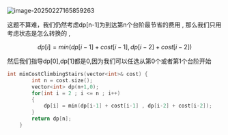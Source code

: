 ![image-20250227165859263](D:\Practice\DP\746使用最小花费爬楼梯.assets\image-20250227165859263.png)

这题不算难，我们仍然考虑dp[n-1]为到达第n个台阶最节省的费用 , 那么我们只用考虑状态是怎么转换的 ,

$$dp[i] = min(dp[i-1]+cost[i-1],dp[i-2]+cost[i-2]) $$

然后我们指导dp[0],dp[1]都是0,因为我们可以任选从第0个或者第1个台阶开始

```c++
int minCostClimbingStairs(vector<int>& cost) {
        int n = cost.size();
        vector<int> dp(n+1,0);
        for(int i = 2 ; i <= n ; i++)
        {
            dp[i] = min(dp[i-1] + cost[i-1] , dp[i-2] + cost[i-2]);
        }
        return dp[n];
    }
```

